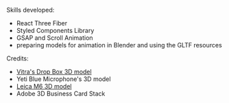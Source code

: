 Skills developed: 
- React Three Fiber
- Styled Components Library
- GSAP and Scroll Animation
- preparing models for animation in Blender and using the GLTF resources

Credits: 
- [Vitra's Drop Box 3D model]([url](https://sketchfab.com/3d-models/vitra-toolbox-0010ec2e99114c4cbb81475701501a03)) 
- Yeti Blue Microphone's 3D model
- [Leica M6 3D model]([url](https://sketchfab.com/3d-models/leica-m6-8bba2917f2634e91ab04b92ff20baa4b)https://sketchfab.com/3d-models/leica-m6-8bba2917f2634e91ab04b92ff20baa4b)
- Adobe 3D Business Card Stack
